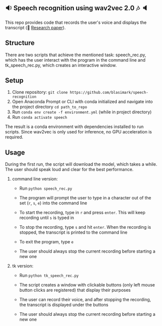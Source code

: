 ## :sound: Speech recognition using wav2vec 2.0 :notes: :speaker:
This repo provides code that records the user's voice and displays the transcript (:link: [Research paper](https://arxiv.org/pdf/2006.11477.pdf)).

## Structure

There are two scripts that achieve the mentioned task: speech_rec.py, which has the user interact with the program in the command line and tk_speech_rec.py, which creates an interactive window.

## Setup

1. Clone repository: `git clone https://github.com/blasimark/speech-recognition`
2. Open Anaconda Prompt or CLI with conda initialized and navigate into the project directory `cd path_to_repo`
3. Run `conda env create -f environment.yml` (while in project directory)
4. Run `conda activate speech`

The result is a conda environment with dependencies installed to run scripts. Since wav2vec is only used for inference, no GPU acceleration is required.

## Usage

During the first run, the script will download the model, which takes a while. The user should speak loud and clear for the best performance.

1. command line version:

    - Run `python speech_rec.py`

    - The program will prompt the user to type in a character out of the set (`r`, `s`, `e`) into the command line

    - To start the recording, type in `r` and press `enter`. This will keep recording until `s` is typed in

    - To stop the recording, type `s` and hit `enter`. When the recording is stopped, the transcript is printed to the command line

    - To exit the program, type `e`

    - The user should always stop the current recording before starting a new one

2. tk version:

    - Run `python tk_speech_rec.py` 

    - The script creates a window with clickable buttons (only left mouse button clicks are registered) that display their purposes

    - The user can record their voice, and after stopping the recording, the transcript is displayed under the buttons

    - The user should always stop the current recording before starting a new one
